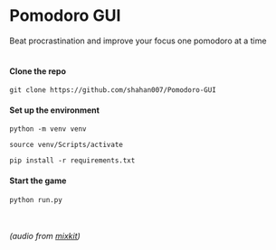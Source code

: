 # Pomodoro GUI
Beat procrastination and improve your focus one pomodoro at a time<br><br>

#### Clone the repo
`git clone https://github.com/shahan007/Pomodoro-GUI`

#### Set up the environment
`python -m venv venv`

`source venv/Scripts/activate`

`pip install -r requirements.txt`

#### Start the game
`python run.py`

<br><br>
*(audio from [mixkit](https://mixkit.co/))*
